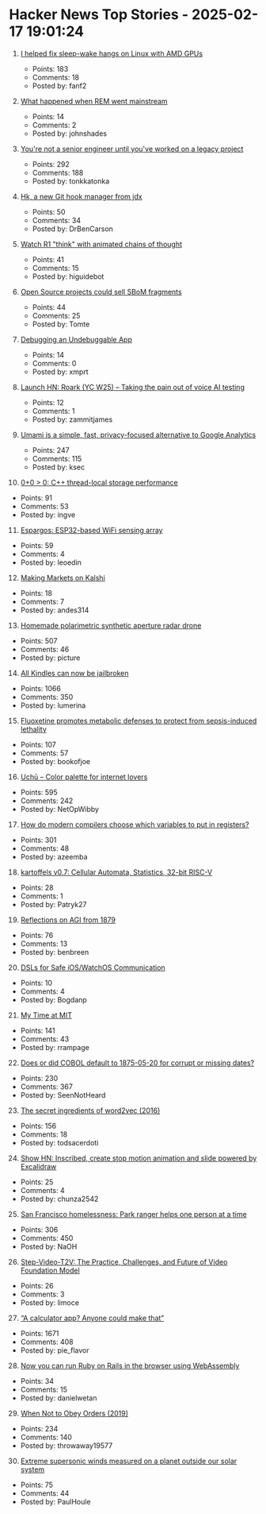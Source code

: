 # Hacker News Top Stories - 2025-02-17 19:01:24

1. [I helped fix sleep-wake hangs on Linux with AMD GPUs](https://nyanpasu64.gitlab.io/blog/amdgpu-sleep-wake-hang/)
   - Points: 183
   - Comments: 18
   - Posted by: fanf2

2. [What happened when REM went mainstream](https://yalereview.org/article/tavakoli-rem-peter-ames-carlin)
   - Points: 14
   - Comments: 2
   - Posted by: johnshades

3. [You're not a senior engineer until you've worked on a legacy project](https://www.infobip.com/developers/blog/seniors-working-on-a-legacy-project)
   - Points: 292
   - Comments: 188
   - Posted by: tonkkatonka

4. [Hk, a new Git hook manager from jdx](https://hk.jdx.dev/about.html)
   - Points: 50
   - Comments: 34
   - Posted by: DrBenCarson

5. [Watch R1 "think" with animated chains of thought](https://github.com/dhealy05/frames_of_mind)
   - Points: 41
   - Comments: 15
   - Posted by: higuidebot

6. [Open Source projects could sell SBoM fragments](https://www.thomas-huehn.com/open-source-projects-could-sell-sbom-fragments/)
   - Points: 44
   - Comments: 25
   - Posted by: Tomte

7. [Debugging an Undebuggable App](https://bryce.co/undebuggable/)
   - Points: 14
   - Comments: 0
   - Posted by: xmprt

8. [Launch HN: Roark (YC W25) – Taking the pain out of voice AI testing](undefined)
   - Points: 12
   - Comments: 1
   - Posted by: zammitjames

9. [Umami is a simple, fast, privacy-focused alternative to Google Analytics](https://github.com/umami-software/umami)
   - Points: 247
   - Comments: 115
   - Posted by: ksec

10. [0+0 > 0: C++ thread-local storage performance](https://yosefk.com/blog/cxx-thread-local-storage-performance.html)
   - Points: 91
   - Comments: 53
   - Posted by: ingve

11. [Espargos: ESP32-based WiFi sensing array](https://espargos.net/)
   - Points: 59
   - Comments: 4
   - Posted by: leoedin

12. [Making Markets on Kalshi](https://rlafuente.com/post?post=2025-2-16-marketmaking-on-kalshi)
   - Points: 18
   - Comments: 7
   - Posted by: andes314

13. [Homemade polarimetric synthetic aperture radar drone](https://hforsten.com/homemade-polarimetric-synthetic-aperture-radar-drone.html)
   - Points: 507
   - Comments: 46
   - Posted by: picture

14. [All Kindles can now be jailbroken](https://kindlemodding.org/jailbreaking/WinterBreak/)
   - Points: 1066
   - Comments: 350
   - Posted by: lumerina

15. [Fluoxetine promotes metabolic defenses to protect from sepsis-induced lethality](https://www.science.org/doi/10.1126/sciadv.adu4034)
   - Points: 107
   - Comments: 57
   - Posted by: bookofjoe

16. [Uchū – Color palette for internet lovers](https://uchu.style)
   - Points: 595
   - Comments: 242
   - Posted by: NetOpWibby

17. [How do modern compilers choose which variables to put in registers?](https://langdev.stackexchange.com/questions/4325/how-do-modern-compilers-choose-which-variables-to-put-in-registers)
   - Points: 301
   - Comments: 48
   - Posted by: azeemba

18. [kartoffels v0.7: Cellular Automata, Statistics, 32-bit RISC-V](https://pwy.io/posts/kartoffels-v0.7/)
   - Points: 28
   - Comments: 1
   - Posted by: Patryk27

19. [Reflections on AGI from 1879](https://www.learningfromexamples.com/p/reflections-on-superintelligence)
   - Points: 76
   - Comments: 13
   - Posted by: benbreen

20. [DSLs for Safe iOS/WatchOS Communication](https://defn.io/2025/02/16/type-safe-watchos-communication/)
   - Points: 10
   - Comments: 4
   - Posted by: Bogdanp

21. [My Time at MIT](http://muratbuffalo.blogspot.com/2025/02/my-time-at-mit.html)
   - Points: 141
   - Comments: 43
   - Posted by: rrampage

22. [Does or did COBOL default to 1875-05-20 for corrupt or missing dates?](https://retrocomputing.stackexchange.com/questions/31288/does-or-did-cobol-default-to-1875-05-20-for-corrupt-or-missing-dates)
   - Points: 230
   - Comments: 367
   - Posted by: SeenNotHeard

23. [The secret ingredients of word2vec (2016)](https://www.ruder.io/secret-word2vec/)
   - Points: 156
   - Comments: 18
   - Posted by: todsacerdoti

24. [Show HN: Inscribed, create stop motion animation and slide powered by Excalidraw](https://inscribed.app/)
   - Points: 25
   - Comments: 4
   - Posted by: chunza2542

25. [San Francisco homelessness: Park ranger helps one person at a time](https://sfstandard.com/2025/02/08/golden-gate-park-ranger-homelessness/)
   - Points: 306
   - Comments: 450
   - Posted by: NaOH

26. [Step-Video-T2V: The Practice, Challenges, and Future of Video Foundation Model](https://arxiv.org/abs/2502.10248)
   - Points: 26
   - Comments: 3
   - Posted by: limoce

27. [“A calculator app? Anyone could make that”](https://chadnauseam.com/coding/random/calculator-app)
   - Points: 1671
   - Comments: 408
   - Posted by: pie_flavor

28. [Now you can run Ruby on Rails in the browser using WebAssembly](https://web.dev/blog/ruby-on-rails-on-webassembly)
   - Points: 34
   - Comments: 15
   - Posted by: danielwetan

29. [When Not to Obey Orders (2019)](https://warontherocks.com/2019/07/when-not-to-obey-orders/)
   - Points: 234
   - Comments: 140
   - Posted by: throwaway19577

30. [Extreme supersonic winds measured on a planet outside our solar system](https://phys.org/news/2025-01-extreme-supersonic-planet-solar.html)
   - Points: 75
   - Comments: 44
   - Posted by: PaulHoule

